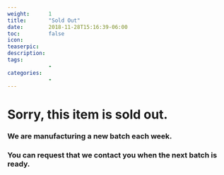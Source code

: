 ```yaml
---
weight:      1
title:       "Sold Out"
date:        2018-11-28T15:16:39-06:00
toc:         false
icon:
teaserpic:
description:
tags:
             -
categories:
             -
---
```

# Sorry, this item is sold out. 
### We are manufacturing a new batch each week.
### You can request that we contact you when the next batch is ready.


